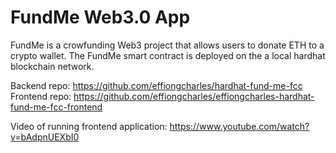 # FundMe Web3.0 App
FundMe is a crowfunding Web3 project that allows users to donate ETH to a crypto wallet. The FundMe smart contract is deployed on the a local hardhat blockchain network.

Backend repo: https://github.com/effiongcharles/hardhat-fund-me-fcc
Frontend repo: https://github.com/effiongcharles/effiongcharles-hardhat-fund-me-fcc-frontend

Video of running frontend application: https://www.youtube.com/watch?v=bAdpnUEXbI0
